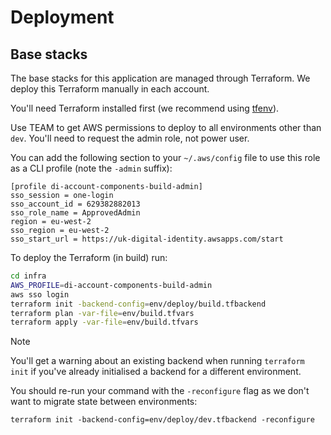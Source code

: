 # Deployment

## Base stacks

The base stacks for this application are managed through Terraform.
We deploy this Terraform manually in each account.

You'll need Terraform installed first (we recommend using [tfenv](https://github.com/tfutils/tfenv)).

Use TEAM to get AWS permissions to deploy to all environments other than `dev`.
You'll need to request the admin role, not power user.

You can add the following section to your `~/.aws/config` file to use this role as a CLI profile (note the `-admin` suffix):

```
[profile di-account-components-build-admin]
sso_session = one-login
sso_account_id = 629382882013
sso_role_name = ApprovedAdmin
region = eu-west-2
sso_region = eu-west-2
sso_start_url = https://uk-digital-identity.awsapps.com/start
```

To deploy the Terraform (in build) run:

```sh
cd infra
AWS_PROFILE=di-account-components-build-admin
aws sso login
terraform init -backend-config=env/deploy/build.tfbackend
terraform plan -var-file=env/build.tfvars
terraform apply -var-file=env/build.tfvars
```

> [!NOTE]
> You'll get a warning about an existing backend when running `terraform init`
> if you've already initialised a backend for a different environment.
>
> You should re-run your command with the `-reconfigure` flag as we don't want
> to migrate state between environments:
>
> `terraform init -backend-config=env/deploy/dev.tfbackend -reconfigure`
